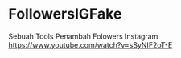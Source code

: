 # FollowersIGFake
Sebuah Tools Penambah Folowers Instagram
https://www.youtube.com/watch?v=sSyNIF2oT-E
